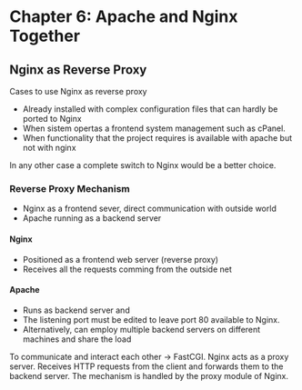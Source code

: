 # Chapter 6: Apache and Nginx Together

## Nginx as Reverse Proxy

Cases to use Nginx as reverse proxy

- Already installed with complex configuration files that can hardly be ported to Nginx
- When sistem opertas a frontend system management such as cPanel.
- When functionality that the project requires is available with apache but not with nginx

In any other case a complete switch to Nginx would be a better choice.

### Reverse Proxy Mechanism

- Nginx as a frontend sever, direct communication with outside world
- Apache running as a backend server

#### Nginx

- Positioned as a frontend web server (reverse proxy)
- Receives all the requests comming from the outside net
  
#### Apache

- Runs as backend server and
- The listening port must be edited to leave port 80 available to Nginx.
- Alternatively, can employ multiple backend servers on different machines and share the load

To communicate and interact each other -> FastCGI.  Nginx acts as a proxy server. Receives HTTP requests from the client and forwards them to the backend server. The mechanism is handled by the proxy module of Nginx.

